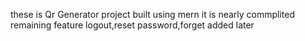 these is Qr Generator project built using mern it is nearly commplited remaining feature logout,reset password,forget added later 
